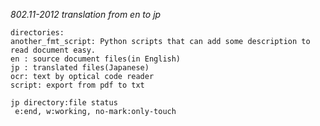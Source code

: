 _802.11-2012 translation from en to jp_

    directories:  
    another_fmt_script: Python scripts that can add some description to read document easy.   
    en : source document files(in English)  
    jp : translated files(Japanese)  
    ocr: text by optical code reader  
    script: export from pdf to txt  

    jp directory:file status  
     e:end, w:working, no-mark:only-touch  
